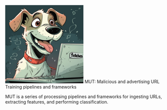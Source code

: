 <!-- ![a cartoon dog image generated by Midjourney 1 MAR 2024](mut-midjourney.png "MUT") -->
<img src="mut-midjourney.png" alt="a cartoon dog image generated by Midjourney 1 MAR 2024" title="MUT" width="250" height="250">
MUT: Malicious and advertising URL Training pipelines and frameworks

MUT is a series of processing pipelines and frameworks for ingesting URLs, extracting features, and performing classification.